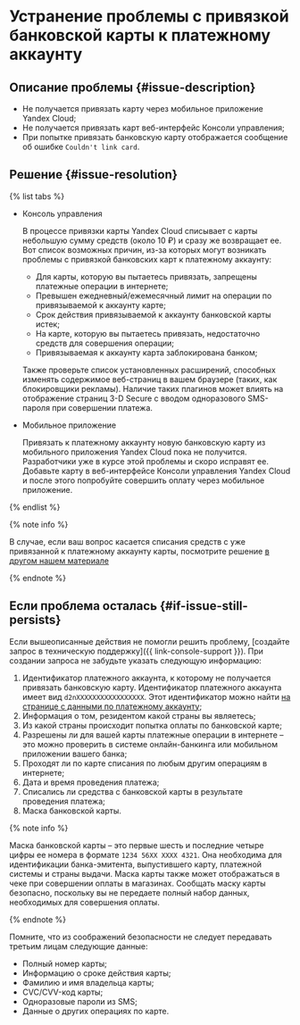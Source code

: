 # Устранение проблемы с привязкой банковской карты к платежному аккаунту


## Описание проблемы {#issue-description}

* Не получается привязать карту через мобильное приложение Yandex Cloud;
* Не получается привязать карт веб-интерфейс Консоли управления;
* При попытке привязать банковскую карту отображается сообщение об ошибке `Couldn't link card`.

## Решение {#issue-resolution}

{% list tabs %}

- Консоль управления

    В процессе привязки карты Yandex Cloud списывает с карты небольшую сумму средств (около 10 ₽) и сразу же возвращает ее.
    Вот список возможных причин, из-за которых могут возникать проблемы с привязкой банковских карт к платежному аккаунту:

    * Для карты, которую вы пытаетесь привязать, запрещены платежные операции в интернете;
    * Превышен ежедневный/ежемесячный лимит на операции по привязываемой к аккаунту карте;
    * Срок действия привязываемой к аккаунту банковской карты истек;
    * На карте, которую вы пытаетесь привязать, недостаточно средств для совершения операции;
    * Привязываемая к аккаунту карта заблокирована банком;

    Также проверьте список установленных расширений, способных изменять содержимое веб-страниц в вашем браузере (таких, как блокировщики рекламы).
    Наличие таких плагинов может влиять на отображение страниц 3-D Secure с вводом одноразового SMS-пароля при совершении платежа.

- Мобильное приложение

    Привязать к платежному аккаунту новую банковскую карту из мобильного приложения Yandex Cloud пока не получится. Разработчики уже в курсе этой проблемы и скоро исправят ее.
    Добавьте карту в веб-интерфейсе Консоли управления Yandex Cloud и после этого попробуйте совершить оплату через мобильное приложение.

{% endlist %}

{% note info %}

В случае, если ваш вопрос касается списания средств с уже привязанной к платежному аккаунту карты, посмотрите решение [в другом нашем материале](unable-to-charge-funds-from-linked-card.md)

{% endnote %}

## Если проблема осталась {#if-issue-still-persists}

Если вышеописанные действия не помогли решить проблему, [создайте запрос в техническую поддержку]({{ link-console-support }}).
При создании запроса не забудьте указать следующую информацию:

1. Идентификатор платежного аккаунта, к которому не получается привязать банковскую карту.
Идентификатор платежного аккаунта имеет вид `d2nXXXXXXXXXXXXXXXXX`. Этот идентификатор можно найти [на странице с данными по платежному аккаунту](https://console.cloud.yandex.ru/billing/accounts);
2. Информация о том, резидентом какой страны вы являетесь;
3. Из какой страны происходит попытка оплаты по банковской карте;
4. Разрешены ли для вашей карты платежные операции в интернете – это можно проверить в системе онлайн-банкинга или мобильном приложении вашего банка;
5. Проходят ли по карте списания по любым другим операциям в интернете;
6. Дата и время проведения платежа;
7. Списались ли средства с банковской карты в результате проведения платежа;
8. Маска банковской карты.

{% note info %}

Маска банковской карты – это первые шесть и последние четыре цифры ее номера в формате `1234 56XX XXXX 4321`.
Она необходима для идентификации банка-эмитента, выпустившего карту, платежной системы и страны выдачи.
Маска карты также может отображаться в чеке при совершении оплаты в магазинах.
Сообщать маску карты безопасно, поскольку вы не передаете полный набор данных, необходимых для совершения оплаты.

{% endnote %}

Помните, что из соображений безопасности не следует передавать третьим лицам следующие данные:

* Полный номер карты;
* Информацию о сроке действия карты;
* Фамилию и имя владельца карты;
* CVC/CVV-код карты;
* Одноразовые пароли из SMS;
* Данные о других операциях по карте.
